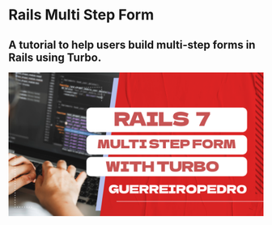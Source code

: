 # Rails Multi Step Form

## A tutorial to help users build multi-step forms in Rails using Turbo.

[![Thumbnail](./public/thumbnail.png)](https://www.youtube.com/watch?v=3SsmLfgFUyU)
